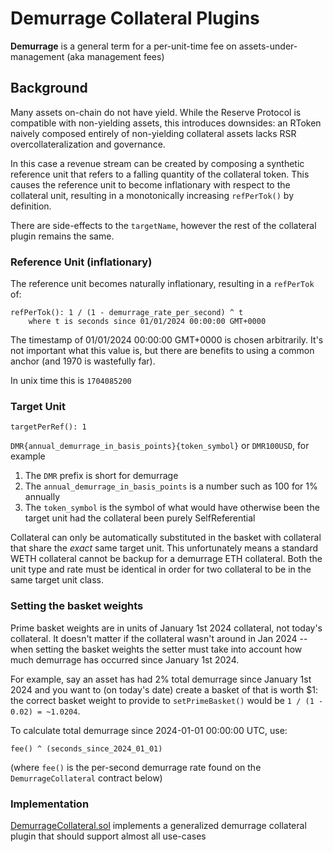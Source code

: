 # Demurrage Collateral Plugins

**Demurrage** is a general term for a per-unit-time fee on assets-under-management (aka management fees)

## Background

Many assets on-chain do not have yield. While the Reserve Protocol is compatible with non-yielding assets, this introduces downsides: an RToken naively composed entirely of non-yielding collateral assets lacks RSR overcollateralization and governance.

In this case a revenue stream can be created by composing a synthetic reference unit that refers to a falling quantity of the collateral token. This causes the reference unit to become inflationary with respect to the collateral unit, resulting in a monotonically increasing `refPerTok()` by definition.

There are side-effects to the `targetName`, however the rest of the collateral plugin remains the same.

### Reference Unit (inflationary)

The reference unit becomes naturally inflationary, resulting in a `refPerTok` of:

```
refPerTok(): 1 / (1 - demurrage_rate_per_second) ^ t
    where t is seconds since 01/01/2024 00:00:00 GMT+0000
```

The timestamp of 01/01/2024 00:00:00 GMT+0000 is chosen arbitrarily. It's not important what this value is, but there are benefits to using a common anchor (and 1970 is wastefully far).

In unix time this is `1704085200`

### Target Unit

```
targetPerRef(): 1
```

`DMR{annual_demurrage_in_basis_points}{token_symbol}` or `DMR100USD`, for example

1. The `DMR` prefix is short for demurrage
2. The `annual_demurrage_in_basis_points` is a number such as 100 for 1% annually
3. The `token_symbol` is the symbol of what would have otherwise been the target unit had the collateral been purely SelfReferential

Collateral can only be automatically substituted in the basket with collateral that share the _exact_ same target unit. This unfortunately means a standard WETH collateral cannot be backup for a demurrage ETH collateral. Both the unit type and rate must be identical in order for two collateral to be in the same target unit class.

### Setting the basket weights

Prime basket weights are in units of January 1st 2024 collateral, not today's collateral. It doesn't matter if the collateral wasn't around in Jan 2024 -- when setting the basket weights the setter must take into account how much demurrage has occurred since January 1st 2024.

For example, say an asset has had 2% total demurrage since January 1st 2024 and you want to (on today's date) create a basket of that is worth $1: the correct basket weight to provide to `setPrimeBasket()` would be `1 / (1 - 0.02) = ~1.0204`.

To calculate total demurrage since 2024-01-01 00:00:00 UTC, use:

```
fee() ^ (seconds_since_2024_01_01)
```

(where `fee()` is the per-second demurrage rate found on the `DemurrageCollateral` contract below)

### Implementation

[DemurrageCollateral.sol](../contracts/plugins/assets/DemurrageCollateral.sol) implements a generalized demurrage collateral plugin that should support almost all use-cases
